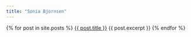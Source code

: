 ```yaml
---
title: "Sonia Bjornsen"
---
```


{% for post in site.posts %}
  <a href="{{ site.baseurl }}{{ post.url }}">{{ post.title }}</a>
  {{ post.excerpt }}
{% endfor %}

